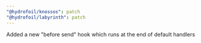 ```yaml
---
"@hydrofoil/knossos": patch
"@hydrofoil/labyrinth": patch
---
```


Added a new "before send" hook which runs at the end of default handlers
